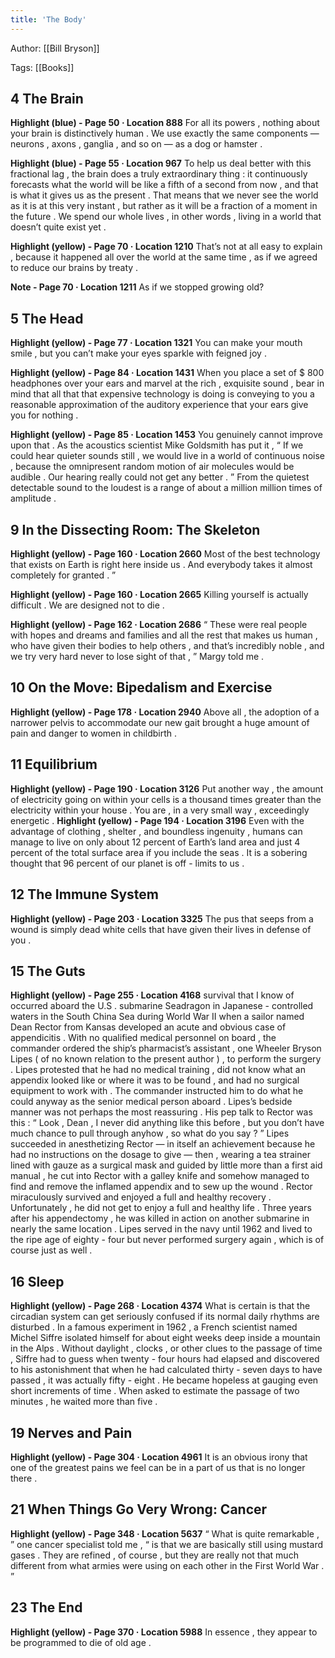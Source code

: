 ```yaml
---
title: 'The Body'
---
```


Author: [[Bill Bryson]]

Tags: [[Books]]

## 4 The Brain

**Highlight (blue) - Page 50 · Location 888**
For all its powers , nothing about your brain is distinctively human . We use exactly the same components — neurons , axons , ganglia , and so on — as a dog or hamster .

**Highlight (blue) - Page 55 · Location 967**
To help us deal better with this fractional lag , the brain does a truly extraordinary thing : it continuously forecasts what the world will be like a fifth of a second from now , and that is what it gives us as the present . That means that we never see the world as it is at this very instant , but rather as it will be a fraction of a moment in the future . We spend our whole lives , in other words , living in a world that doesn’t quite exist yet .

**Highlight (yellow) - Page 70 · Location 1210**
That’s not at all easy to explain , because it happened all over the world at the same time , as if we agreed to reduce our brains by treaty .

**Note - Page 70 · Location 1211**
As if we stopped growing old?

## 5 The Head

**Highlight (yellow) - Page 77 · Location 1321**
You can make your mouth smile , but you can’t make your eyes sparkle with feigned joy .

**Highlight (yellow) - Page 84 · Location 1431**
When you place a set of \$ 800 headphones over your ears and marvel at the rich , exquisite sound , bear in mind that all that that expensive technology is doing is conveying to you a reasonable approximation of the auditory experience that your ears give you for nothing .

**Highlight (yellow) - Page 85 · Location 1453**
You genuinely cannot improve upon that . As the acoustics scientist Mike Goldsmith has put it , “ If we could hear quieter sounds still , we would live in a world of continuous noise , because the omnipresent random motion of air molecules would be audible . Our hearing really could not get any better . ” From the quietest detectable sound to the loudest is a range of about a million million times of amplitude .

## 9 In the Dissecting Room: The Skeleton

**Highlight (yellow) - Page 160 · Location 2660**
Most of the best technology that exists on Earth is right here inside us . And everybody takes it almost completely for granted . ”

**Highlight (yellow) - Page 160 · Location 2665**
Killing yourself is actually difficult . We are designed not to die .

**Highlight (yellow) - Page 162 · Location 2686**
“ These were real people with hopes and dreams and families and all the rest that makes us human , who have given their bodies to help others , and that’s incredibly noble , and we try very hard never to lose sight of that , ” Margy told me .

## 10 On the Move: Bipedalism and Exercise

**Highlight (yellow) - Page 178 · Location 2940**
Above all , the adoption of a narrower pelvis to accommodate our new gait brought a huge amount of pain and danger to women in childbirth .

## 11 Equilibrium

**Highlight (yellow) - Page 190 · Location 3126**
Put another way , the amount of electricity going on within your cells is a thousand times greater than the electricity within your house . You are , in a very small way , exceedingly energetic .
**Highlight (yellow) - Page 194 · Location 3196**
Even with the advantage of clothing , shelter , and boundless ingenuity , humans can manage to live on only about 12 percent of Earth’s land area and just 4 percent of the total surface area if you include the seas . It is a sobering thought that 96 percent of our planet is off - limits to us .

## 12 The Immune System

**Highlight (yellow) - Page 203 · Location 3325**
The pus that seeps from a wound is simply dead white cells that have given their lives in defense of you .

## 15 The Guts

**Highlight (yellow) - Page 255 · Location 4168**
survival that I know of occurred aboard the U.S . submarine Seadragon in Japanese - controlled waters in the South China Sea during World War II when a sailor named Dean Rector from Kansas developed an acute and obvious case of appendicitis . With no qualified medical personnel on board , the commander ordered the ship’s pharmacist’s assistant , one Wheeler Bryson Lipes ( of no known relation to the present author ) , to perform the surgery . Lipes protested that he had no medical training , did not know what an appendix looked like or where it was to be found , and had no surgical equipment to work with . The commander instructed him to do what he could anyway as the senior medical person aboard . Lipes’s bedside manner was not perhaps the most reassuring . His pep talk to Rector was this : “ Look , Dean , I never did anything like this before , but you don’t have much chance to pull through anyhow , so what do you say ? ” Lipes succeeded in anesthetizing Rector — in itself an achievement because he had no instructions on the dosage to give — then , wearing a tea strainer lined with gauze as a surgical mask and guided by little more than a first aid manual , he cut into Rector with a galley knife and somehow managed to find and remove the inflamed appendix and to sew up the wound . Rector miraculously survived and enjoyed a full and healthy recovery . Unfortunately , he did not get to enjoy a full and healthy life . Three years after his appendectomy , he was killed in action on another submarine in nearly the same location . Lipes served in the navy until 1962 and lived to the ripe age of eighty - four but never performed surgery again , which is of course just as well .

## 16 Sleep

**Highlight (yellow) - Page 268 · Location 4374**
What is certain is that the circadian system can get seriously confused if its normal daily rhythms are disturbed . In a famous experiment in 1962 , a French scientist named Michel Siffre isolated himself for about eight weeks deep inside a mountain in the Alps . Without daylight , clocks , or other clues to the passage of time , Siffre had to guess when twenty - four hours had elapsed and discovered to his astonishment that when he had calculated thirty - seven days to have passed , it was actually fifty - eight . He became hopeless at gauging even short increments of time . When asked to estimate the passage of two minutes , he waited more than five .

## 19 Nerves and Pain

**Highlight (yellow) - Page 304 · Location 4961**
It is an obvious irony that one of the greatest pains we feel can be in a part of us that is no longer there .

## 21 When Things Go Very Wrong: Cancer

**Highlight (yellow) - Page 348 · Location 5637**
“ What is quite remarkable , ” one cancer specialist told me , “ is that we are basically still using mustard gases . They are refined , of course , but they are really not that much different from what armies were using on each other in the First World War . ”

## 23 The End

**Highlight (yellow) - Page 370 · Location 5988**
In essence , they appear to be programmed to die of old age .
